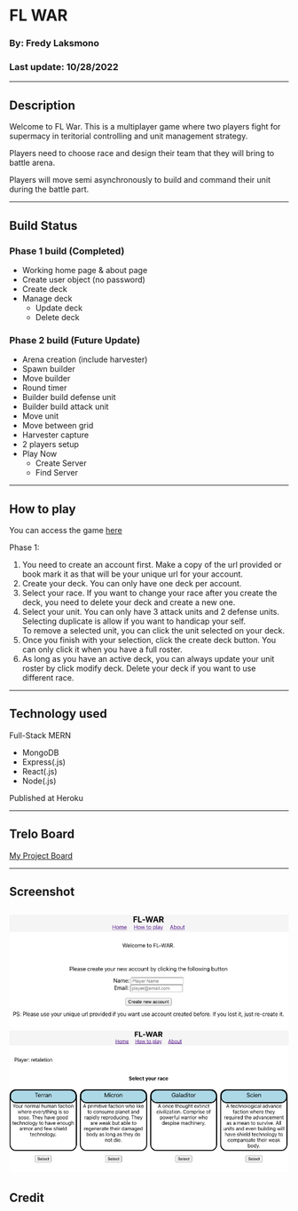 # FL WAR

### By: Fredy Laksmono
### Last update: 10/28/2022

***
## Description
Welcome to FL War. This is a multiplayer game where two players fight for supermacy in teritorial controlling and unit management strategy.   

Players need to choose race and design their team that they will bring to battle arena.

Players will move semi asynchronously to build and command their unit during the battle part.
***
## Build Status
### Phase 1 build (Completed)
* Working home page & about page
* Create user object (no password)
* Create deck
* Manage deck
    * Update deck
    * Delete deck

### Phase 2 build (Future Update)
* Arena creation (include harvester)
* Spawn builder
* Move builder
* Round timer
* Builder build defense unit
* Builder build attack unit
* Move unit
* Move between grid
* Harvester capture
* 2 players setup
* Play Now
    * Create Server
    * Find Server

***

## How to play

You can access the game [here](https://fl-war.herokuapp.com/)

Phase 1:

1. You need to create an account first. Make a copy of the url provided or book mark it as that will be your unique url for your account. <br/>
2. Create your deck. You can only have one deck per account. <br/>
3. Select your race. If you want to change your race after you create the deck, you need to delete your deck and create a new one. <br/>
4. Select your unit. You can only have 3 attack units and 2 defense units. Selecting duplicate is allow if you want to handicap your self. <br/>
    To remove a selected unit, you can click the unit selected on your deck. <br/>
5. Once you finish with your selection, click the create deck button. You can only click it when you have a full roster. <br/>
6. As long as you have an active deck, you can always update your unit roster by click modify deck. Delete your deck if you want to use different race.
        


---

## Technology used

Full-Stack MERN
* MongoDB
* Express(.js)
* React(.js)
* Node(.js)

Published at Heroku

---

## Trelo Board
[My Project Board](https://trello.com/b/bkrS1lJi/fl-war)

---
## Screenshot
![createAccountPage](./Assets/createAccount.png)
![raceSelectionPage](./Assets/raceSelection.png)
---

## Credit

